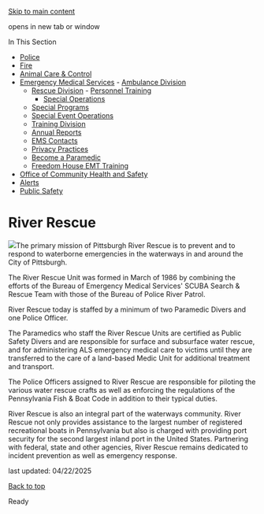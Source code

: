 [Skip to main content](https://www.pittsburghpa.gov/Safety/Emergency-Medical-Services/Rescue-Division/Special-Operations/River-Rescue#main-content)

opens in new tab or window

In This Section

- [Police](https://www.pittsburghpa.gov/Safety/Police)
- [Fire](https://www.pittsburghpa.gov/Safety/Fire)
- [Animal Care & Control](https://www.pittsburghpa.gov/Safety/Animal-Care-Control)
- [Emergency Medical Services](https://www.pittsburghpa.gov/Safety/Emergency-Medical-Services)  - [Ambulance Division](https://www.pittsburghpa.gov/Safety/Emergency-Medical-Services/Ambulance-Division)
  - [Rescue Division](https://www.pittsburghpa.gov/Safety/Emergency-Medical-Services/Rescue-Division)    - [Personnel Training](https://www.pittsburghpa.gov/Safety/Emergency-Medical-Services/Rescue-Division/Personnel-Training)
    - [Special Operations](https://www.pittsburghpa.gov/Safety/Emergency-Medical-Services/Rescue-Division/Special-Operations)
  - [Special Programs](https://www.pittsburghpa.gov/Safety/Emergency-Medical-Services/Special-Programs)
  - [Special Event Operations](https://www.pittsburghpa.gov/Safety/Emergency-Medical-Services/Special-Event-Operations)
  - [Training Division](https://www.pittsburghpa.gov/Safety/Emergency-Medical-Services/Training-Division)
  - [Annual Reports](https://www.pittsburghpa.gov/Safety/Emergency-Medical-Services/Annual-Reports)
  - [EMS Contacts](https://www.pittsburghpa.gov/Safety/Emergency-Medical-Services/EMS-Contacts)
  - [Privacy Practices](https://www.pittsburghpa.gov/Safety/Emergency-Medical-Services/Privacy-Practices)
  - [Become a Paramedic](https://www.pittsburghpa.gov/Safety/Emergency-Medical-Services/Become-a-Paramedic)
  - [Freedom House EMT Training](https://www.pittsburghpa.gov/Safety/Emergency-Medical-Services/Freedom-House-EMT-Training)
- [Office of Community Health and Safety](https://www.pittsburghpa.gov/Safety/Office-of-Community-Health-and-Safety)
- [Alerts](https://www.pittsburghpa.gov/Safety/Alerts)
- [Public Safety](https://www.pittsburghpa.gov/Safety/Public-Safety)

# River Rescue

![](https://www.pittsburghpa.gov/files/assets/city/v/1/public-safety/images/22024_new_river_rescue_boat.jpg)The primary mission of Pittsburgh River Rescue is to prevent and to respond to waterborne emergencies in the waterways in and around the City of Pittsburgh.

The River Rescue Unit was formed in March of 1986 by combining the efforts of the Bureau of Emergency Medical Services' SCUBA Search & Rescue Team with those of the Bureau of Police River Patrol.

River Rescue today is staffed by a minimum of two Paramedic Divers and one Police Officer.

The Paramedics who staff the River Rescue Units are certified as Public Safety Divers and are responsible for surface and subsurface water rescue, and for administering ALS emergency medical care to victims until they are transferred to the care of a land-based Medic Unit for additional treatment and transport.

The Police Officers assigned to River Rescue are responsible for piloting the various water rescue crafts as well as enforcing the regulations of the Pennsylvania Fish & Boat Code in addition to their typical duties.

River Rescue is also an integral part of the waterways community. River Rescue not only provides assistance to the largest number of registered recreational boats in Pennsylvania but also is charged with providing port security for the second largest inland port in the United States. Partnering with federal, state and other agencies, River Rescue remains dedicated to incident prevention as well as emergency response.

last updated: 04/22/2025

[Back to top](https://www.pittsburghpa.gov/Safety/Emergency-Medical-Services/Rescue-Division/Special-Operations/River-Rescue#body-top)

Ready
